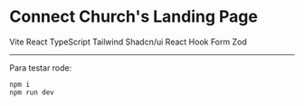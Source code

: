 # Connect Church's Landing Page

Vite
React
TypeScript
Tailwind
Shadcn/ui
React Hook Form
Zod

---

Para testar rode:
```
npm i
npm run dev
```
